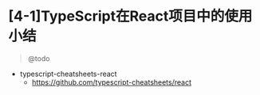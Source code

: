 # [4-1]TypeScript在React项目中的使用小结

> @todo

- typescript-cheatsheets-react
  - https://github.com/typescript-cheatsheets/react